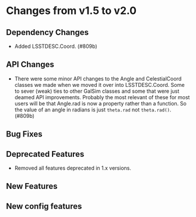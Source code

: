 Changes from v1.5 to v2.0
=========================

Dependency Changes
------------------

- Added LSSTDESC.Coord. (#809b)


API Changes
-----------

- There were some minor API changes to the Angle and CelestialCoord classes we made when we
  moved it over into LSSTDESC.Coord.  Some to sever (weak) ties to other GalSim classes and
  some that were just deamed API improvements.  Probably the most relevant of these for most
  users will be that Angle.rad is now a property rather than a function.  So the value of an
  angle in radians is just `theta.rad` not `theta.rad()`. (#809b)


Bug Fixes
---------



Deprecated Features
-------------------

- Removed all features deprecated in 1.x versions.


New Features
------------



New config features
-------------------

